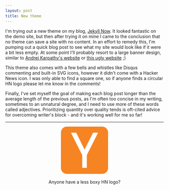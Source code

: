 ```yaml
---
layout: post
title: New theme
---
```


I'm trying out a new theme on my blog, [Jekyll Now](http://www.jekyllnow.com). It looked fantastic on the demo site, but then after trying it on mine I came to the conclusion that no theme can save a site with no content. In an effort to remedy this, I'm pumping out a quick blog post to see what my site would look like if it were a bit less empty. At some point I'll probably resort to a large banner design, similar to [Andrej Karpathy's website](karpathy.github.io) or [this ugly website](www.naut.ca) ;)

This theme also comes with a few bells and whistles like Disqus commenting and built-in SVG icons, however it didn't come with a Hacker News icon. I was only able to find a square one, so if anyone finds a circular HN logo please let me know in the comments!

Finally, I've set myself the goal of making each blog post longer than the average length of the previous posts, as I'm often too concise in my writing, sometimes to an unnatural degree, and I need to use more of these words called adjectives. Prioritizing quantity over quality tends is oft-cited advice for overcoming writer's block - and it's working well for me so far!

---

<center>
   <figure>
       <img src="/images/iconfinder_hacker_news_386720.png" width="150px" height="150px">
   </figure>
    <figcaption> Anyone have a less boxy HN logo? </figcaption>
</center>